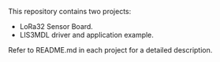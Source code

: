 This repository contains two projects:

* LoRa32 Sensor Board.
* LIS3MDL driver and application example.

Refer to README.md in each project for a detailed description.
